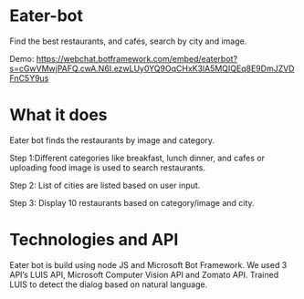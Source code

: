 # Eater-bot
Find the best restaurants, and cafés, search by city and image.

Demo: https://webchat.botframework.com/embed/eaterbot?s=cGwVMwjPAFQ.cwA.N6I.ezwLUy0YQ9OqCHxK3lA5MQIQEq8E9DmJZVDFnC5Y9us

# What it does
Eater bot finds the restaurants by image and category.

Step 1:Different categories like breakfast, lunch dinner, and cafes or uploading food image is used to search restaurants.

Step 2: List of cities are listed based on user input.

Step 3: Display 10 restaurants based on category/image and city.

# Technologies and API
Eater bot is build using node JS and Microsoft Bot Framework.
We used 3 API’s LUIS API, Microsoft Computer Vision API and Zomato API.
Trained LUIS to detect the dialog based on natural language.
